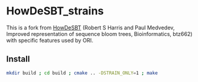 # HowDeSBT_strains

This is a fork from [HowDeSBT](https://github.com/medvedevgroup/HowDeSBT) (Robert S Harris and Paul Medvedev, Improved representation of sequence bloom trees, Bioinformatics, btz662) with specific features used by ORI.

## Install

```bash
mkdir build ; cd build ; cmake .. -DSTRAIN_ONLY=1 ; make
```
